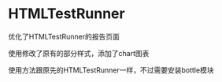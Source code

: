 # HTMLTestRunner
优化了HTMLTestRunner的报告页面


使用修改了原有的部分样式，添加了chart图表

使用方法跟原先的HTMLTestRunner一样，不过需要安装bottle模块




